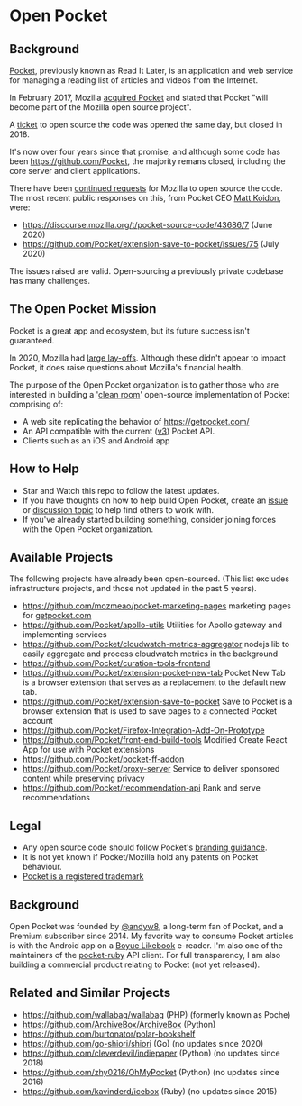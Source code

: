 # Open Pocket

## Background

[Pocket](https://en.wikipedia.org/wiki/Pocket_(service)), previously known as Read It Later, is an application and web service for managing a reading list of articles and videos from the Internet.

In February 2017, Mozilla [acquired Pocket](https://blog.mozilla.org/blog/2017/02/27/mozilla-acquires-pocket/) and stated that Pocket "will become part of the Mozilla open source project".

A [ticket](https://bugzilla.mozilla.org/show_bug.cgi?id=1343006) to open source the code was opened the same day, but closed in 2018.

It's now over four years since that promise, and although some code has been https://github.com/Pocket, the majority remans closed, including the core server and client applications.

There have been [continued requests](https://discourse.mozilla.org/t/pocket-source-code/43686/7) for Mozilla to open source the code. The most recent public responses on this, from Pocket CEO [Matt Koidon](https://twitter.com/mkoidin?lang=en), were:

* https://discourse.mozilla.org/t/pocket-source-code/43686/7 (June 2020)
* https://github.com/Pocket/extension-save-to-pocket/issues/75 (July 2020)

The issues raised are valid. Open-sourcing a previously private codebase has many challenges.

## The Open Pocket Mission

Pocket is a great app and ecosystem, but its future success isn't guaranteed.

In 2020, Mozilla had [large lay-offs](https://arstechnica.com/information-technology/2020/08/firefox-maker-mozilla-lays-off-250-workers-says-covid-19-lowered-revenue/). Although these didn't appear to impact Pocket, it does raise questions about Mozilla's financial health.

The purpose of the Open Pocket organization is to gather those who are interested in building a '[clean room](https://en.wikipedia.org/wiki/Clean_room_design)' open-source implementation of Pocket comprising of:
* A web site replicating the behavior of https://getpocket.com/
* An API compatible with the current ([v3](https://getpocket.com/developer/docs/v3/retrieve)) Pocket API.
* Clients such as an iOS and Android app

## How to Help

* Star and Watch this repo to follow the latest updates.
* If you have thoughts on how to help build Open Pocket, create an [issue](https://github.com/open-pocket/open-pocket/issues) or [discussion topic](https://github.com/open-pocket/open-pocket/discussions) to help find others to work with.
* If you've already started building something, consider joining forces with the Open Pocket organization.

## Available Projects

The following projects have already been open-sourced. (This list excludes infrastructure projects, and those not updated in the past 5 years).

* https://github.com/mozmeao/pocket-marketing-pages marketing pages for [getpocket.com](https://getpocket.com)
* https://github.com/Pocket/apollo-utils Utilities for Apollo gateway and implementing services
* https://github.com/Pocket/cloudwatch-metrics-aggregator nodejs lib to easily aggregate and process cloudwatch metrics in the background
* https://github.com/Pocket/curation-tools-frontend
* https://github.com/Pocket/extension-pocket-new-tab Pocket New Tab is a browser extension that serves as a replacement to the default new tab.
* https://github.com/Pocket/extension-save-to-pocket Save to Pocket is a browser extension that is used to save pages to a connected Pocket account
* https://github.com/Pocket/Firefox-Integration-Add-On-Prototype
* https://github.com/Pocket/front-end-build-tools Modified Create React App for use with Pocket extensions
* https://github.com/Pocket/pocket-ff-addon
* https://github.com/Pocket/proxy-server Service to deliver sponsored content while preserving privacy
* https://github.com/Pocket/recommendation-api Rank and serve recommendations

## Legal

* Any open source code should follow Pocket's [branding guidance](https://getpocket.com/developer/docs/branding).
* It is not yet known if Pocket/Mozilla hold any patents on Pocket behaviour.
* [Pocket is a registered trademark](https://news.ycombinator.com/item?id=9520668)

## Background

Open Pocket was founded by [@andyw8](https://github.com/andyw8), a long-term fan of Pocket, and a Premium subscriber since 2014.
My favorite way to consume Pocket articles is with the Android app on a [Boyue Likebook](https://twitter.com/BoyueTechnology) e-reader.
I'm also one of the maintainers of the [pocket-ruby](https://github.com/turadg/pocket-ruby) API client.
For full transparency, I am also building a commercial product relating to Pocket (not yet released).

## Related and Similar Projects

* https://github.com/wallabag/wallabag (PHP) (formerly known as Poche)
* https://github.com/ArchiveBox/ArchiveBox (Python)
* https://github.com/burtonator/polar-bookshelf
* https://github.com/go-shiori/shiori (Go) (no updates since 2020)
* https://github.com/cleverdevil/indiepaper (Python) (no updates since 2018)
* https://github.com/zhy0216/OhMyPocket (Python) (no updates since 2016)
* https://github.com/kavinderd/icebox (Ruby) (no updates since 2015)
